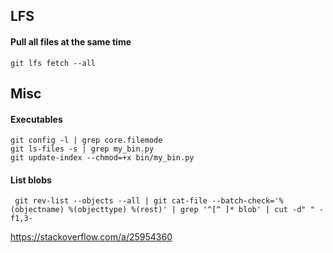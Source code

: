 ## LFS
#### Pull all files at the same time

    git lfs fetch --all

## Misc

#### Executables

    git config -l | grep core.filemode
    git ls-files -s | grep my_bin.py
    git update-index --chmod=+x bin/my_bin.py

#### List blobs

     git rev-list --objects --all | git cat-file --batch-check='%(objectname) %(objecttype) %(rest)' | grep '^[^ ]* blob' | cut -d" " -f1,3-

https://stackoverflow.com/a/25954360
